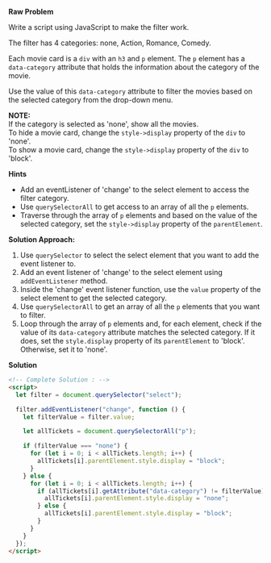 **Raw Problem**

Write a script using JavaScript to make the filter work.

The filter has 4 categories: none, Action, Romance, Comedy.

Each movie card is a `div` with an `h3` and `p` element. The `p` element has a `data-category` attribute that holds the information about the category of the movie.

Use the value of this `data-category` attribute to filter the movies based on the selected category from the drop-down menu.

**NOTE:**  
If the category is selected as 'none', show all the movies.  
To hide a movie card, change the `style->display` property of the `div` to 'none'.  
To show a movie card, change the `style->display` property of the `div` to 'block'.

**Hints**

- Add an eventListener of 'change' to the select element to access the filter category.
- Use `querySelectorAll` to get access to an array of all the `p` elements.
- Traverse through the array of `p` elements and based on the value of the selected category, set the `style->display` property of the `parentElement`.

**Solution Approach:**

1. Use `querySelector` to select the select element that you want to add the event listener to.
2. Add an event listener of 'change' to the select element using `addEventListener` method.
3. Inside the 'change' event listener function, use the `value` property of the select element to get the selected category.
4. Use `querySelectorAll` to get an array of all the `p` elements that you want to filter.
5. Loop through the array of `p` elements and, for each element, check if the value of its `data-category` attribute matches the selected category. If it does, set the `style.display` property of its `parentElement` to 'block'. Otherwise, set it to 'none'.

**Solution**

```html
<!-- Complete Solution : -->
<script>
  let filter = document.querySelector("select");

  filter.addEventListener("change", function () {
    let filterValue = filter.value;

    let allTickets = document.querySelectorAll("p");

    if (filterValue === "none") {
      for (let i = 0; i < allTickets.length; i++) {
        allTickets[i].parentElement.style.display = "block";
      }
    } else {
      for (let i = 0; i < allTickets.length; i++) {
        if (allTickets[i].getAttribute("data-category") != filterValue) {
          allTickets[i].parentElement.style.display = "none";
        } else {
          allTickets[i].parentElement.style.display = "block";
        }
      }
    }
  });
</script>
```